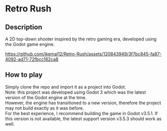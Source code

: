 # Retro Rush

## Description

A 2D top-down shooter inspired by the retro gaming era, developed using the Godot game engine.  


https://github.com/ikemal12/Retro-Rush/assets/120843949/3f7bc845-fa87-4092-ad71-72fbcc182ca8



## How to play

Simply clone the repo and import it as a project into Godot.  
Note: this project was developed using Godot 3 which was the latest version of the Godot engine at the time.   
However, the engine has transitioned to a new version, therefore the project may not build exactly as it was before.  
For the best experience, I recommend building the game in Godot v3.5.1. If this version is not available, the latest support version v3.5.3 should work as well.

